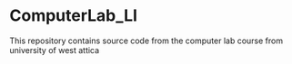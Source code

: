 # ComputerLab_LI
This repository contains source code from the computer lab course from university of west attica

